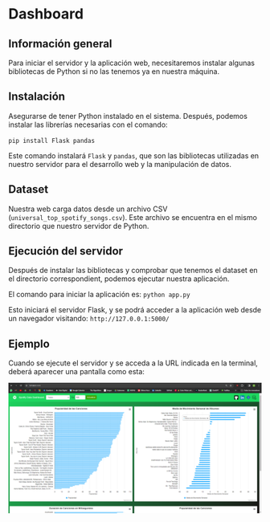 # Dashboard
 
## Información general

Para iniciar el servidor y la aplicación web, necesitaremos instalar algunas bibliotecas de Python si no las tenemos ya en nuestra máquina.

## Instalación
Asegurarse de tener Python instalado en el sistema. Después, podemos instalar las librerías necesarias con el comando:

`pip install Flask pandas`

Este comando instalará `Flask` y `pandas`, que son las bibliotecas utilizadas en nuestro servidor para el desarrollo web y la manipulación de datos. 

## Dataset
Nuestra web carga datos desde un archivo CSV (`universal_top_spotify_songs.csv`).
Este archivo se encuentra en el mismo directorio que nuestro servidor de Python.


## Ejecución del servidor
Después de instalar las bibliotecas y comprobar que tenemos el dataset en el directorio correspondient, podemos ejecutar nuestra aplicación.

El comando para iniciar la aplicación es:
`python app.py`

Esto iniciará el servidor Flask, y se podrá acceder a la aplicación web desde un navegador visitando:
 `http://127.0.0.1:5000/`


 ## Ejemplo
 Cuando se ejecute el servidor y se acceda a la URL indicada en la terminal, deberá aparecer una pantalla como esta:
 
![Texto alternativo](spotifydashboard.png)
 
